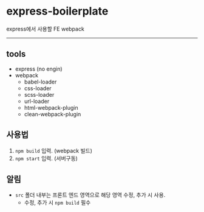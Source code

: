 # express-boilerplate
express에서 사용할 FE webpack

---

## tools
- express (no engin)
- webpack
    - babel-loader
    - css-loader
    - scss-loader
    - url-loader
    - html-webpack-plugin
    - clean-webpack-plugin

## 사용법
1. `npm build` 입력. (webpack 빌드)
2. `npm start` 입력. (서버구동)

## 알림
- `src` 폴더 내부는 프론트 엔드 영역으로 해당 영역 수정, 추가 시 사용.
    - 수정, 추가 시 `npm build` 필수